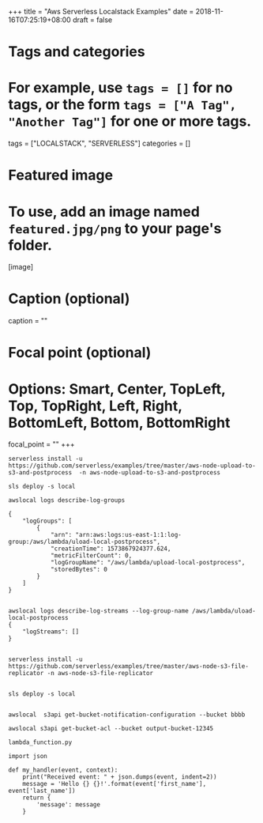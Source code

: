 +++
title = "Aws Serverless Localstack Examples"
date = 2018-11-16T07:25:19+08:00
draft = false

# Tags and categories
# For example, use `tags = []` for no tags, or the form `tags = ["A Tag", "Another Tag"]` for one or more tags.
tags = ["LOCALSTACK", "SERVERLESS"]
categories = []

# Featured image
# To use, add an image named `featured.jpg/png` to your page's folder. 
[image]
  # Caption (optional)
  caption = ""

  # Focal point (optional)
  # Options: Smart, Center, TopLeft, Top, TopRight, Left, Right, BottomLeft, Bottom, BottomRight
  focal_point = ""
+++

```
serverless install -u  https://github.com/serverless/examples/tree/master/aws-node-upload-to-s3-and-postprocess  -n aws-node-upload-to-s3-and-postprocess

sls deploy -s local

awslocal logs describe-log-groups

{
    "logGroups": [
        {
            "arn": "arn:aws:logs:us-east-1:1:log-group:/aws/lambda/uload-local-postprocess",
            "creationTime": 1573867924377.624,
            "metricFilterCount": 0,
            "logGroupName": "/aws/lambda/upload-local-postprocess",
            "storedBytes": 0
        }
    ]
}


awslocal logs describe-log-streams --log-group-name /aws/lambda/uload-local-postprocess
{
    "logStreams": []
}


```



```
serverless install -u https://github.com/serverless/examples/tree/master/aws-node-s3-file-replicator -n aws-node-s3-file-replicator


sls deploy -s local


awslocal  s3api get-bucket-notification-configuration --bucket bbbb

awslocal s3api get-bucket-acl --bucket output-bucket-12345

```






`lambda_function.py`

```
import json

def my_handler(event, context):
    print("Received event: " + json.dumps(event, indent=2))
    message = 'Hello {} {}!'.format(event['first_name'], event['last_name'])
    return {
        'message': message
    }
```